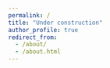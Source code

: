 ```yaml
---
permalink: /
title: "Under construction"
author_profile: true
redirect_from: 
  - /about/
  - /about.html
---
```


